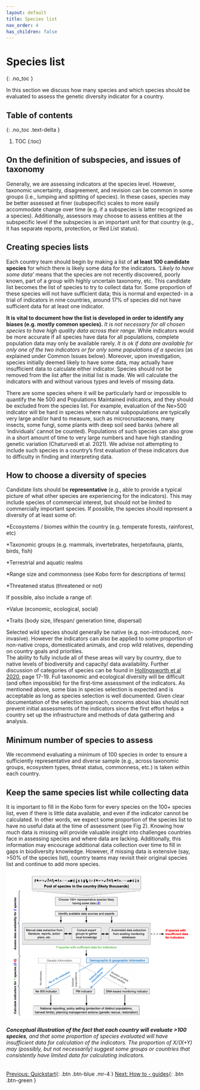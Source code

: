 ```yaml
---
layout: default
title: Species list
nav_order: 4
has_children: false
---
```


# Species list
{: .no_toc }

In this section we discuss how many species and which species should be evaluated to assess the genetic diversity indicator for a country.

## Table of contents
{: .no_toc .text-delta }

1. TOC
{:toc}

## On the definition of subspecies, and issues of taxonomy

Generally, we are assessing indicators at the species level. However, taxonomic uncertainty, disagreement, and revision can be common in some groups (i.e., lumping and splitting of species). In these cases, species may be better assessed at finer (subspecific) scales to more easily accommodate change over time (e.g. if a subspecies is latter recognized as a species). Additionally, assessors may choose to assess entities at the subspecific level if the subspecies is an important unit for that country (e.g., it has separate reports, protection, or Red List status).

## Creating species lists 

Each country team should begin by making a list of **at least 100 candidate species** for which there is likely some data for the indicators. *‘Likely to have some data’* means that the species are not recently discovered, poorly known, part of a group with highly uncertain taxonomy, etc. This candidate list becomes the list of species to try to collect data for. Some proportion of these species will not have sufficient data; this is normal and expected- in a trial of indicators in nine countries, around 17% of species did not have sufficient data for at least one indicator.

**It is vital to document how the list is developed in order to identify any biases (e.g. mostly common species).** *It is not necessary for all chosen species to have high quality data across their range.* While indicators would be more accurate if all species have data for all populations, complete population data may only be available rarely. *It is ok if data are available for only one of the two indicators or for only some populations of a species* (as explained under Common Issues below). Moreover, upon investigation, species initially deemed likely to have some data, may actually have insufficient data to calculate either indicator. Species should not be removed from the list after the initial list is made. We will calculate the indicators with and without various types and levels of missing data.

There are some species where it will be particularly hard or impossible to quantify the Ne 500 and Populations Maintained indicators, and they should be excluded from the species list. For example, evaluation of the Ne>500 indicator will be hard in species where natural subpopulations are typically very large and/or hard to measure, such as microcrustaceans, many insects, some fungi, some plants with deep soil seed banks (where all ‘individuals’ cannot be counted). Populations of such species can also grow in a short amount of time to very large numbers and have high standing genetic variation (Chaturvedi et al. 2021). We advise not attempting to include such species in a country’s first evaluation of these indicators due to difficulty in finding and interpreting data.


## How to choose a diversity of species

Candidate lists should be **representative** (e.g., able to provide a typical picture of what other species are experiencing for the indicators). This may include species of commercial interest, but should not be limited to commercially important species. If possible, the species should represent a diversity of at least some of: 

*Ecosystems / biomes within the country (e.g. temperate forests, rainforest, etc)

*Taxonomic groups (e.g. mammals, invertebrates, herpetofauna, plants, birds, fish)

*Terrestrial and aquatic realms

*Range size and commonness (see Kobo form for descriptions of terms)

*Threatened status (threatened or not)

If possible, also include a range of:

*Value (economic, ecological, social) 

*Traits (body size, lifespan/ generation time, dispersal)

Selected wild species should generally be native (e.g. non-introduced, non-invasive). However the indicators can also be applied to some proportion of non-native crops, domesticated animals, and crop wild relatives, depending on country goals and priorities.  
The ability to fully include all of these areas will vary by country, due to native levels of biodiversity and capacity/ data availability. Further discussion of categories of species can be found in [Hollingsworth et al 2020](http://nora.nerc.ac.uk/id/eprint/526707/1/N526707CR.pdf), page 17-19. Full taxonomic and ecological diversity will be difficult (and often impossible) for the first-time assessment of the indicators. As mentioned above, some bias in species selection is expected and is acceptable as long as species selection is well documented. Given clear documentation of the selection approach, concerns about bias should not prevent initial assessments of the indicators since the first effort helps a country set up the infrastructure and methods of data gathering and analysis. 

## Minimum number of species to assess 

We recommend evaluating a minimum of 100 species in order to ensure a sufficiently representative and diverse sample (e.g., across taxonomic groups, ecosystem types, threat status, commonness, etc.) is taken within each country.

## Keep the same species list while collecting data 

It is important to fill in the Kobo form for every species on the 100+ species list, even if there is little data available, and even if the indicator cannot be calculated. In other words, we expect some proportion of the species list to have no useful data at the time of assessment (see Fig 2). Knowing how much data is missing will provide valuable insight into challenges countries face in assessing species and where data are lacking. Additionally, this information may encourage additional data collection over time to fill in gaps in biodiversity knowledge. However, if missing data is extensive (say, >50% of the species list), country teams may revisit their original species list and continue to add more species. 

![](New_Species_list_Fig1.png)
###### **Conceptual illustration of the fact that each country will evaluate >100 species**, and that some proportion of species evaluated will have insufficient data for calculation of the indicators.  The proportion of X/(X+Y) may (possibly, but not necessarily) suggest some groups or countries that consistently have limited data for calculating indicators.

[Previous: Quickstart](https://aliciamstt.github.io/guidelines-genetic-diversity-indicators/docs/3_Quickstart/Quickstart.html#quickstart-guide-to-genetic-indicators){: .btn .btn-blue .mr-4 }
[Next: How to - guides](https://aliciamstt.github.io/guidelines-genetic-diversity-indicators/docs/3_Howto_guides_examples/Howto_guides_examples.html#how-to---guides){: .btn .btn-green }
